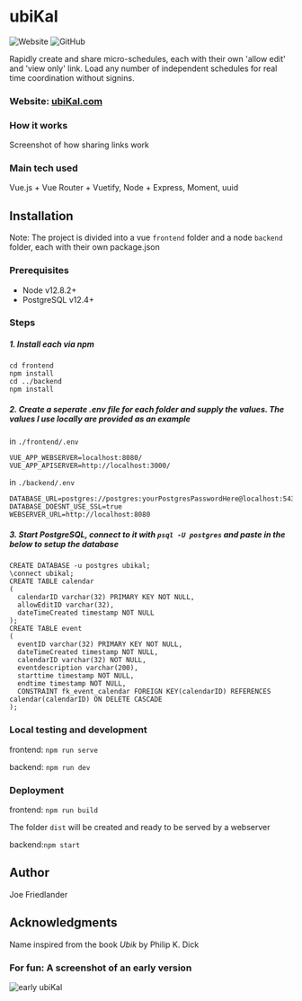 # ubiKal
![Website](https://img.shields.io/website?up_message=online&url=https%3A%2F%2Fwww.ubikal.com) ![GitHub](https://img.shields.io/github/license/JoeFriedlander/ubiKal?color=rgb%2833%2C%20150%2C%20243%29)

Rapidly create and share micro-schedules, each with their own 'allow edit' and 'view only' link. Load any number of independent schedules for real time coordination without signins.

### Website: [ubiKal.com](https://www.ubikal.com)

### How it works
Screenshot of how sharing links work

### Main tech used
Vue.js + Vue Router + Vuetify, Node + Express, Moment, uuid
## Installation
Note: The project is divided into a vue `frontend` folder and a node `backend` folder, each with their own package.json
### Prerequisites

* Node v12.8.2+
* PostgreSQL v12.4+

### Steps

##### 1. Install each via npm
```
cd frontend
npm install
cd ../backend
npm install
```
##### 2. Create a seperate .env file for each folder and supply the values. The values I use locally are provided as an example

in `./frontend/.env`
```
VUE_APP_WEBSERVER=localhost:8080/
VUE_APP_APISERVER=http://localhost:3000/
```
in `./backend/.env`
```
DATABASE_URL=postgres://postgres:yourPostgresPasswordHere@localhost:5432/ubikal
DATABASE_DOESNT_USE_SSL=true
WEBSERVER_URL=http://localhost:8080
```

##### 3. Start PostgreSQL, connect to it with `psql -U postgres` and paste in the below to setup the database
```
CREATE DATABASE -u postgres ubikal;
\connect ubikal;
CREATE TABLE calendar
( 
  calendarID varchar(32) PRIMARY KEY NOT NULL,
  allowEditID varchar(32),
  dateTimeCreated timestamp NOT NULL
);
CREATE TABLE event
( 
  eventID varchar(32) PRIMARY KEY NOT NULL,
  dateTimeCreated timestamp NOT NULL,
  calendarID varchar(32) NOT NULL,
  eventdescription varchar(200), 
  starttime timestamp NOT NULL,
  endtime timestamp NOT NULL,
  CONSTRAINT fk_event_calendar FOREIGN KEY(calendarID) REFERENCES calendar(calendarID) ON DELETE CASCADE
);
```

### Local testing and development

frontend: `npm run serve`

backend: `npm run dev`

### Deployment

frontend: `npm run build`

The folder `dist` will be created and ready to be served by a webserver

backend:`npm start`

## Author
Joe Friedlander

## Acknowledgments
Name inspired from the book *Ubik* by Philip K. Dick

### For fun: A screenshot of an early version
![early ubiKal](https://user-images.githubusercontent.com/16908677/93009693-0c420c80-f552-11ea-98a8-2cfaad0339c1.PNG)
